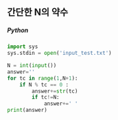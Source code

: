 ## 간단한 N의 약수

##### Python

```python
import sys
sys.stdin = open('input_test.txt')

N = int(input())
answer=''
for tc in range(1,N+1):
    if N % tc == 0 :
        answer+=str(tc)
        if tc!=N:
            answer+=' '
print(answer)
```
